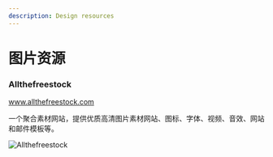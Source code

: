 ```yaml
---
description: Design resources
---
```


# 图片资源

### Allthefreestock

www.allthefreestock.com

一个聚合素材网站，提供优质高清图片素材网站、图标、字体、视频、音效、网站和邮件模板等。

![Allthefreestock](https://i.postimg.cc/X7Z3D94Y/Allthefreestock.png)

